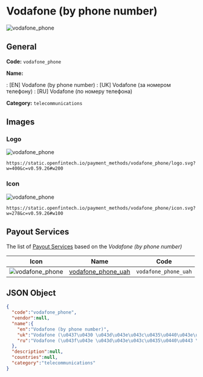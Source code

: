 
# Vodafone (by phone number) 
![vodafone_phone](https://static.openfintech.io/payment_methods/vodafone_phone/logo.svg?w=400&c=v0.59.26#w200)  

## General 
**Code:** `vodafone_phone` 
 
**Name:** 
 
:	[EN] Vodafone (by phone number) 
:	[UK] Vodafone (за номером телефону) 
:	[RU] Vodafone (по номеру телефона) 
 
**Category:** `telecommunications` 
 

## Images 

### Logo 
![vodafone_phone](https://static.openfintech.io/payment_methods/vodafone_phone/logo.svg?w=400&c=v0.59.26#w200)  

```
https://static.openfintech.io/payment_methods/vodafone_phone/logo.svg?w=400&c=v0.59.26#w200
```  

### Icon 
![vodafone_phone](https://static.openfintech.io/payment_methods/vodafone_phone/icon.svg?w=278&c=v0.59.26#w100)  

```
https://static.openfintech.io/payment_methods/vodafone_phone/icon.svg?w=278&c=v0.59.26#w100
```  

## Payout Services 
 
The list of [Payout Services](/payout-services/) based on the _Vodafone (by phone number)_ 

|Icon|Name|Code| 
|:---:|:---:|:---:| 
|![vodafone_phone](https://static.openfintech.io/payout_methods/vodafone_phone/icon.svg?w=278&c=v0.59.26#w40) |[vodafone_phone_uah](/payout-services/vodafone_phone_uah/)|`vodafone_phone_uah`| 
 

## JSON Object 

```json
{
  "code":"vodafone_phone",
  "vendor":null,
  "name":{
    "en":"Vodafone (by phone number)",
    "uk":"Vodafone (\u0437\u0430 \u043d\u043e\u043c\u0435\u0440\u043e\u043c \u0442\u0435\u043b\u0435\u0444\u043e\u043d\u0443)",
    "ru":"Vodafone (\u043f\u043e \u043d\u043e\u043c\u0435\u0440\u0443 \u0442\u0435\u043b\u0435\u0444\u043e\u043d\u0430)"
  },
  "description":null,
  "countries":null,
  "category":"telecommunications"
}
```  
